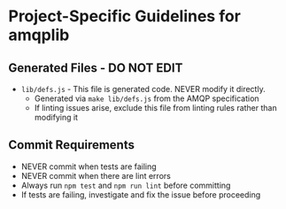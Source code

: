 # Project-Specific Guidelines for amqplib

## Generated Files - DO NOT EDIT
- `lib/defs.js` - This file is generated code. NEVER modify it directly.
  - Generated via `make lib/defs.js` from the AMQP specification
  - If linting issues arise, exclude this file from linting rules rather than modifying it

## Commit Requirements
- NEVER commit when tests are failing
- NEVER commit when there are lint errors
- Always run `npm test` and `npm run lint` before committing
- If tests are failing, investigate and fix the issue before proceeding
